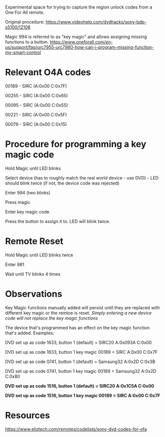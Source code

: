 Experimental space for trying to capture the region unlock codes from a One For All remote.

Original procedure:
https://www.videohelp.com/dvdhacks/sony-bdp-s5100/12108

Magic 994 is referred to as "key magic" and allows assigning missing functions to a button.
https://www.oneforall.com/en-us/support/faq/urc7955-urc7980-how-can-i-program-missing-function-my-smart-control

# Relevant O4A codes

00189 - SIRC (A:0x00 C:0x7F)

00255 - SIRC (A:0x00 C:0x65)

00095 - SIRC (A:0x00 C:0x55)

00221 - SIRC (A:0x00 C:0x5F)

00079 - SIRC (A:0x00 C:0x15)

# Procedure for programming a key magic code

Hold Magic until LED blinks

Select device (has to roughly match the real world device - use DVD) - LED should blink twice (if not, the device code was rejected)

Enter 994 (two blinks)

Press magic

Enter key magic code

Press the button to assign it to. LED will blink twice.

# Remote Reset

Hold Magic until LED blinks twice

Enter 981

Wait until TV blinks 4 times

# Observations

Key Magic functions manually added will persist until they are replaced with different key magic or the remtoe is reset. *Simply entering a new device code will not replace the key magic functions*

The device that's programmed has an effect on the key magic function that's added.  Examples:

DVD set up as code 1633, button 1 (default) = SIRC20 A:0x093A C:0x00

DVD set up as code 1633, button 1 key magic 00189 = SIRC A:0x00 C:0x7F

DVD set up as code 0741, button 1 (default) = Samsung32 A:0x2D C:0x3B

DVD set up as code 0741, button 1 key magic 00189 = Samsung32 A:0x2D C:0x80

**DVD set up as code 1516, button 1 (default) = SIRC20 A:0x1C5A C:0x00**

**DVD set up as code 1516, button 1 key magic 00189 = SIRC A:0x00 C:0x7F**

# Resources

https://www.eliztech.com/remotes/codelists/sony-dvd-codes-for-ofa
